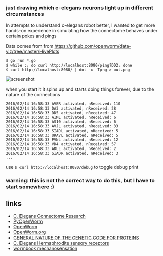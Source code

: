 ### just drawing which c-elegans neurons light up in different circumstances

In attempts to understand c-elegans robot better, I wanted to get more hands-on experience in simulating how the connectome behaves under certain pokes and pings

Data comes from from https://github.com/openworm/data-viz/tree/master/HivePlots

```
$ go run *.go
$ while :; do curl http://localhost:8080/ping?DD2; done
$ curl http://localhost:8080/ | dot -x -Tpng > out.png
```

![screenshot](https://raw.githubusercontent.com/jackdoe/worm/master/out.png)

when you start it it spins up and starts doing things forever, due to the nature of the connections

```
2016/02/14 16:58:33 AVER activated, nReceived: 110
2016/02/14 16:58:33 DA3 activated, nReceived: 28
2016/02/14 16:58:33 DD5 activated, nReceived: 47
2016/02/14 16:58:33 AIML activated, nReceived: 6
2016/02/14 16:58:33 AS10 activated, nReceived: 6
2016/02/14 16:58:33 AVJL activated, nReceived: 33
2016/02/14 16:58:33 SIADL activated, nReceived: 5
2016/02/14 16:58:33 URAVL activated, nReceived: 5
2016/02/14 16:58:33 PVNL activated, nReceived: 12
2016/02/14 16:58:33 VD4 activated, nReceived: 57
2016/02/14 16:58:33 ADLL activated, nReceived: 2
2016/02/14 16:58:33 SIADR activated, nReceived: 3
...
```

use `$ curl http://localhost:8080/debug` to toggle debug print

### warning: this is not the correct way to do this, but I have to start somewhere :)

## links 

* [C. Elegans Connectome Research](http://www.connectomeengine.com/Home/CElegans)
* [PyOpenWorm](https://github.com/openworm/PyOpenWorm)
* [OpenWorm](https://github.com/openworm/)
* [OpenWorm.org](http://www.openworm.org/)
* [GENERAL NATURE OF THE GENETIC CODE FOR PROTEINS](https://profiles.nlm.nih.gov/ps/access/SCBCBJ.pdf)
* [C. Elegans Hermaphrodite sensory receptors](http://wormatlas.org/hermaphrodite/nervous/Images/neurotable1leg.htm)
* [wormbook mechanosensation](http://www.wormbook.org/chapters/www_mechanosensation/mechanosensation.html)
